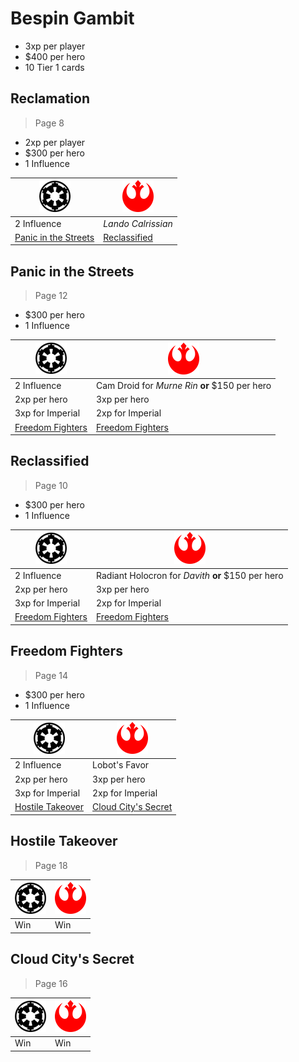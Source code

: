 # Bespin Gambit

* 3xp per player
* $400 per hero
 * 10 Tier 1 cards

## Reclamation

> Page 8

* 2xp per player
* $300 per hero
* 1 Influence

| ![](images/empire-small.png) | ![](images/rebel-small.png) |
| --- | --- |
| 2 Influence | *Lando Calrissian* |
| [Panic in the Streets](#panic-in-the-streets) | [Reclassified](#reclassified) |

## Panic in the Streets

> Page 12

* $300 per hero
* 1 Influence

| ![](images/empire-small.png) | ![](images/rebel-small.png) |
| --- | --- |
| 2 Influence | Cam Droid for *Murne Rin* **or** $150 per hero |
| 2xp per hero | 3xp per hero |
| 3xp for Imperial | 2xp for Imperial|
| [Freedom Fighters](#freedom-fighters) | [Freedom Fighters](#freedom-fighters) |

## Reclassified

> Page 10

* $300 per hero
* 1 Influence

| ![](images/empire-small.png) | ![](images/rebel-small.png) |
| --- | --- |
| 2 Influence | Radiant Holocron for *Davith* **or** $150 per hero |
| 2xp per hero | 3xp per hero |
| 3xp for Imperial | 2xp for Imperial |
| [Freedom Fighters](#freedom-fighters) | [Freedom Fighters](#freedom-fighters) |

## Freedom Fighters

> Page 14

* $300 per hero
* 1 Influence

| ![](images/empire-small.png) | ![](images/rebel-small.png) |
| --- | --- |
| 2 Influence | Lobot's Favor |
| 2xp per hero | 3xp per hero |
| 3xp for Imperial | 2xp for Imperial |
| [Hostile Takeover](#hostile-takeover) | [Cloud City's Secret](#cloud-citys-secret) |

## Hostile Takeover

> Page 18

| ![](images/empire-small.png) | ![](images/rebel-small.png) |
| --- | --- |
| Win | Win |

## Cloud City's Secret

> Page 16

| ![](images/empire-small.png) | ![](images/rebel-small.png) |
| --- | --- |
| Win | Win |